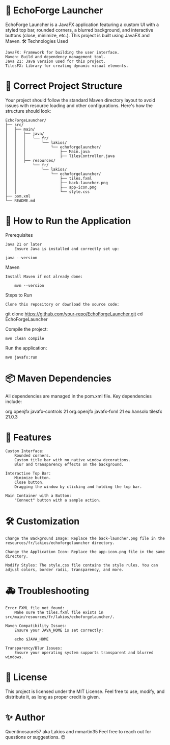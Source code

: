 # 🌟 EchoForge Launcher

EchoForge Launcher is a JavaFX application featuring a custom UI with a styled top bar, rounded corners, a blurred background, and interactive buttons (close, minimize, etc.). This project is built using JavaFX and Maven.
🛠️ Technologies Used

    JavaFX: Framework for building the user interface.
    Maven: Build and dependency management tool.
    Java 21: Java version used for this project.
    TilesFX: Library for creating dynamic visual elements.

# 📂 Correct Project Structure

Your project should follow the standard Maven directory layout to avoid issues with resource loading and other configurations. Here's how the structure should look:

```
EchoForgeLauncher/
├── src/
│   ├── main/
│   │   ├── java/
│   │   │   └── fr/
│   │   │       └── lakios/
│   │   │           └── echoforgelauncher/
│   │   │               ├── Main.java
│   │   │               ├── TilesController.java
│   │   ├── resources/
│   │       └── fr/
│   │           └── lakios/
│   │               └── echoforgelauncher/
│   │                   ├── tiles.fxml
│   │                   ├── back-launcher.png
│   │                   ├── app-icon.png
│   │                   └── style.css
├── pom.xml
└── README.md
```

# 🚀 How to Run the Application
Prerequisites

    Java 21 or later
        Ensure Java is installed and correctly set up:

    java --version

Maven

    Install Maven if not already done:

        mvn --version

Steps to Run

    Clone this repository or download the source code:

git clone https://github.com/your-repo/EchoForgeLauncher.git
cd EchoForgeLauncher

Compile the project:

    mvn clean compile

Run the application:

    mvn javafx:run

# 📦 Maven Dependencies

All dependencies are managed in the pom.xml file. Key dependencies include:

<dependencies>
    <dependency>
        <groupId>org.openjfx</groupId>
        <artifactId>javafx-controls</artifactId>
        <version>21</version>
    </dependency>
    <dependency>
        <groupId>org.openjfx</groupId>
        <artifactId>javafx-fxml</artifactId>
        <version>21</version>
    </dependency>
    <dependency>
        <groupId>eu.hansolo</groupId>
        <artifactId>tilesfx</artifactId>
        <version>21.0.3</version>
    </dependency>
</dependencies>

# 📜 Features

    Custom Interface:
        Rounded corners.
        Custom title bar with no native window decorations.
        Blur and transparency effects on the background.

    Interactive Top Bar:
        Minimize button.
        Close button.
        Dragging the window by clicking and holding the top bar.

    Main Container with a Button:
        "Connect" button with a sample action.

# 🛠️ Customization

    Change the Background Image: Replace the back-launcher.png file in the resources/fr/lakios/echoforgelauncher directory.

    Change the Application Icon: Replace the app-icon.png file in the same directory.

    Modify Styles: The style.css file contains the style rules. You can adjust colors, border radii, transparency, and more.

# 🚑 Troubleshooting

    Error FXML file not found:
        Make sure the tiles.fxml file exists in src/main/resources/fr/lakios/echoforgelauncher/.

    Maven Compatibility Issues:
        Ensure your JAVA_HOME is set correctly:

        echo $JAVA_HOME

    Transparency/Blur Issues:
        Ensure your operating system supports transparent and blurred windows.

# 📜 License

This project is licensed under the MIT License. Feel free to use, modify, and distribute it, as long as proper credit is given.

# ✨ Author

Quentinosaure57 aka Lakios and mmartin35
Feel free to reach out for questions or suggestions. 😊
